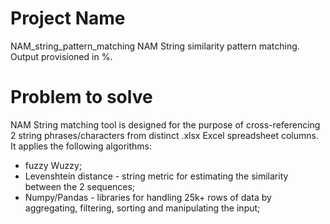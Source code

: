 # Project Name
NAM_string_pattern_matching
NAM String similarity pattern matching. Output provisioned in %.


# Problem to solve
NAM String matching tool is designed for the purpose of cross-referencing 2 string phrases/characters from distinct .xlsx Excel spreadsheet columns.
It applies the following algorithms:
- fuzzy Wuzzy;
- Levenshtein distance - string metric for estimating the similarity between the 2 sequences;
- Numpy/Pandas - libraries for handling 25k+ rows of data by aggregating, filtering, sorting and manipulating the input;
